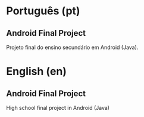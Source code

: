 # **Português (pt)**

## Android Final Project
Projeto final do ensino secundário em Android (Java).

# **English (en)**

## Android Final Project
High school final project in Android (Java)
